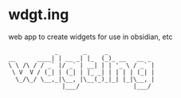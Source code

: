 # wdgt.ing
web app to create widgets for use in obsidian, etc

```
             _       _     _
__      ____| | __ _| |_  (_)_ __   __ _
\ \ /\ / / _` |/ _` | __| | | '_ \ / _` |
 \ V  V / (_| | (_| | |_ _| | | | | (_| |
  \_/\_/ \__,_|\__, |\__(_)_|_| |_|\__, |
               |___/               |___/
```
